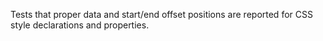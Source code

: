 Tests that proper data and start/end offset positions are reported for CSS style declarations and properties.
